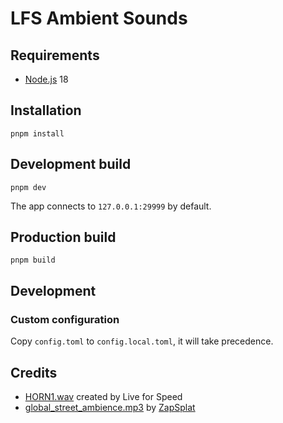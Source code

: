 # LFS Ambient Sounds

## Requirements

- [Node.js](https://nodejs.org/) 18

## Installation

```shell
pnpm install
```

## Development build

```shell
pnpm dev
```

The app connects to `127.0.0.1:29999` by default.

## Production build

```shell
pnpm build
```

## Development

### Custom configuration

Copy `config.toml` to `config.local.toml`, it will take precedence.

## Credits

- [HORN1.wav](./sounds/HORN1.wav) created by Live for Speed
- [global_street_ambience.mp3](./sounds/global_street_ambience.mp3) by [ZapSplat](https://www.zapsplat.com/music/suburban-street-ambience-summertime-air-conditioning-units-in-background-steady-noise-of-sparrows-and-faint-occasional-collard-dove/)
